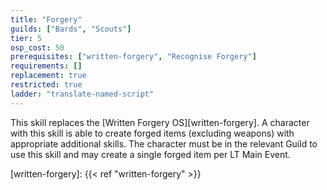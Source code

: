 ```yaml
---
title: "Forgery"
guilds: ["Bards", "Scouts"]
tier: 5
osp_cost: 50
prerequisites: ["written-forgery", "Recognise Forgery"]
requirements: []
replacement: true
restricted: true
ladder: "translate-named-script"
---
```

This skill replaces the [Written Forgery OS][written-forgery]. A character with this skill is able to create forged items (excluding weapons) with appropriate additional skills. The character must be in the relevant Guild to use this skill and may create a single forged item per LT Main Event.

[written-forgery]: {{< ref "written-forgery" >}}